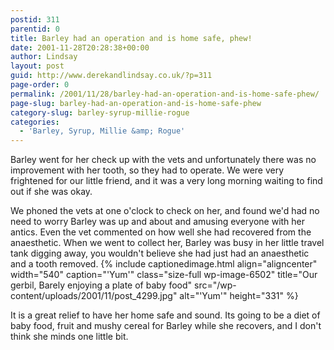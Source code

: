 ```yaml
---
postid: 311
parentid: 0
title: Barley had an operation and is home safe, phew!
date: 2001-11-28T20:28:38+00:00
author: Lindsay
layout: post
guid: http://www.derekandlindsay.co.uk/?p=311
page-order: 0
permalink: /2001/11/28/barley-had-an-operation-and-is-home-safe-phew/
page-slug: barley-had-an-operation-and-is-home-safe-phew
category-slug: barley-syrup-millie-rogue
categories:
  - 'Barley, Syrup, Millie &amp; Rogue'
---
```

Barley went for her check up with the vets and unfortunately there was no improvement with her tooth, so they had to operate. We were very frightened for our little friend, and it was a very long morning waiting to find out if she was okay.

We phoned the vets at one o'clock to check on her, and found we'd had no need to worry Barley was up and about and amusing everyone with her antics. Even the vet commented on how well she had recovered from the anaesthetic. When we went to collect her, Barley was busy in her little travel tank digging away, you wouldn't believe she had just had an anaesthetic and a tooth removed. {% include captionedimage.html align="aligncenter" width="540" caption="'Yum'" class="size-full wp-image-6502" title="Our gerbil, Barely enjoying a plate of baby food" src="/wp-content/uploads/2001/11/post_4299.jpg" alt="'Yum'" height="331" %} 

It is a great relief to have her home safe and sound. Its going to be a diet of baby food, fruit and mushy cereal for Barley while she recovers, and I don't think she minds one little bit.